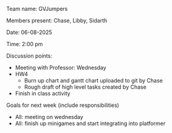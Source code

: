 Team name: GVJumpers

Members present: Chase, Libby, Sidarth

Date: 06-08-2025

Time: 2:00 pm

Discussion points:

* Meeting with Professor: Wednesday 
* HW4
    * Burn up chart and gantt chart uploaded to git by Chase
    * Rough draft of high level tasks created by Chase
* Finish in class activity

Goals for next week (include responsibilities)

* All: meeting on wednesday
* All: finish up minigames and start integrating into platformer 

